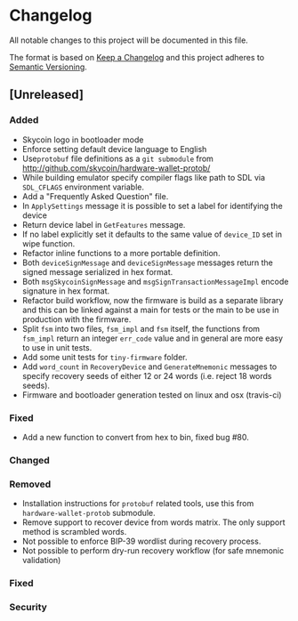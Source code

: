 # Changelog
All notable changes to this project will be documented in this file.

The format is based on [Keep a Changelog](http://keepachangelog.com/en/1.0.0/)
and this project adheres to [Semantic Versioning](http://semver.org/spec/v2.0.0.html).

## [Unreleased]

### Added

- Skycoin logo in bootloader mode
- Enforce setting default device language to English
- Use`protobuf` file definitions as a `git submodule` from http://github.com/skycoin/hardware-wallet-protob/
- While building emulator specify compiler flags like path to SDL via `SDL_CFLAGS` environment variable.
- Add a "Frequently Asked Question" file.
- In `ApplySettings` message it is possible to set a label for identifying the device
- Return device label in `GetFeatures` message.
- If no label explicitly set it defaults to the same value of `device_ID` set in wipe function.
- Refactor inline functions to a more portable definition.
- Both `deviceSignMessage` and `deviceSignMessage` messages return the signed message serialized in hex format.
- Both `msgSkycoinSignMessage` and `msgSignTransactionMessageImpl` encode signature in hex format.
- Refactor build workflow, now the firmware is build as a separate library and this can be linked against a main for tests or the main to be use in production with the firmware.
- Split `fsm` into two files, `fsm_impl` and `fsm` itself, the functions from `fsm_impl` return an integer `err_code` value and in general are more easy to use in unit tests.
- Add some unit tests for `tiny-firmware` folder.
- Add `word_count` in `RecoveryDevice` and `GenerateMnemonic` messages to specify recovery seeds of either 12 or 24 words (i.e. reject 18 words seeds).
- Firmware and bootloader generation tested on linux and osx (travis-ci)

### Fixed

- Add a new function to convert from hex to bin, fixed bug #80.

### Changed

### Removed

- Installation instructions for `protobuf` related tools, use this from `hardware-wallet-protob` submodule.
- Remove support to recover device from words matrix. The only support method is scrambled words.
- Not possible to enforce BIP-39 wordlist during recovery process.
- Not possible to perform dry-run recovery workflow (for safe mnemonic validation)

### Fixed

### Security

